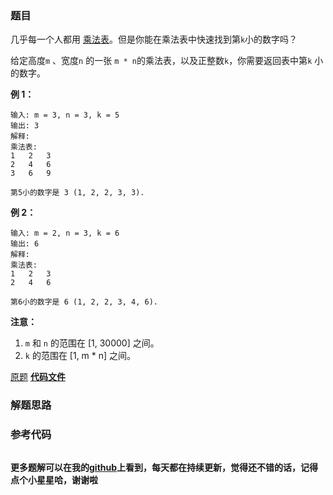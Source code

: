 ### 题目
几乎每一个人都用
[乘法表](https://baike.baidu.com/item/%E4%B9%98%E6%B3%95%E8%A1%A8)。但是你能在乘法表中快速找到第`k`小的数字吗？

给定高度`m` 、宽度`n` 的一张 `m * n`的乘法表，以及正整数`k`，你需要返回表中第`k` 小的数字。

**例  1：**

    
    
    输入: m = 3, n = 3, k = 5
    输出: 3
    解释: 
    乘法表:
    1	2	3
    2	4	6
    3	6	9
    
    第5小的数字是 3 (1, 2, 2, 3, 3).
    

**例 2：**

    
    
    输入: m = 2, n = 3, k = 6
    输出: 6
    解释: 
    乘法表:
    1	2	3
    2	4	6
    
    第6小的数字是 6 (1, 2, 2, 3, 4, 6).
    

**注意：**

  1. `m` 和 `n` 的范围在 [1, 30000] 之间。
  2. `k` 的范围在 [1, m * n] 之间。

[原题](https://leetcode-cn.com/problems/kth-smallest-number-in-multiplication-table/)    **[代码文件]()**


### 解题思路




### 参考代码

```go


```




**更多题解可以在我的[github](https://github.com/LZH139/leetcode_Go)上看到，每天都在持续更新，觉得还不错的话，记得点个小星星哈，谢谢啦**
